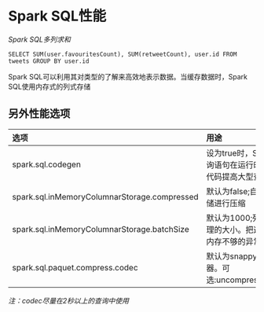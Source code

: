 # Spark SQL性能
*Spark SQL多列求和*
```
SELECT SUM(user.favouritesCount), SUM(retweetCount), user.id FROM tweets GROUP BY user.id
```
Spark SQL可以利用其对类型的了解来高效地表示数据。当缓存数据时，Spark SQL使用内存式的列式存储
## 另外性能选项
| 选项 | 用途 |
| :-------|:-------------|
| spark.sql.codegen | 设为true时，Spark SQL会把每条查询语句在运行时编译为JAVA二进制代码提高大型查询性能 |
| spark.sql.inMemoryColumnarStorage.compressed | 默认为false;自动对内存中的列式存储进行压缩 |
| spark.sql.inMemoryColumnarStorage.batchSize | 默认为1000;列式缓存时的每个批处理的大小。把这个值调大可能会导致内存不够的异常 |
| spark.sql.paquet.compress.codec | 默认为snappy;使用哪种压缩编码器。可选:uncompressed/snappy/gzip/lzo |
*注：codec尽量在2秒以上的查询中使用*
